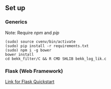 ## Set up 

### Generics
Note: Require _npm_ and _pip_
```
(sudo) source cvenv/bin/activate
(sudo) pip install -r requirements.txt
(sudo) npm i -g bower
bower install
cd bekk_filter/C && R CMD SHLIB bekk_log_lik.c
```

### Flask (Web Framework)
[Link for Flask Quickstart](http://flask.pocoo.org/docs/0.11/quickstart/)

